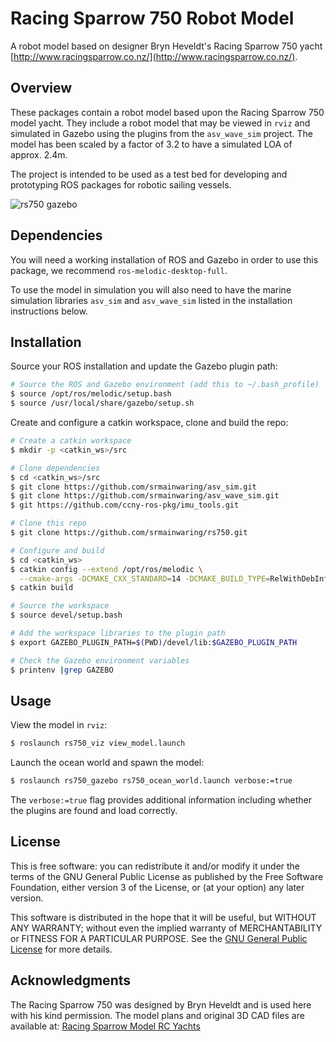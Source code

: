 # Racing Sparrow 750 Robot Model

A robot model based on designer Bryn Heveldt's Racing Sparrow 750 yacht
[http://www.racingsparrow.co.nz/](http://www.racingsparrow.co.nz/).

## Overview

These packages contain a robot model based upon the Racing Sparrow 750
model yacht. They include a robot model that may be viewed in `rviz` and 
simulated in Gazebo using the plugins from the `asv_wave_sim` project.
The model has been scaled by a factor of 3.2 to have a simulated LOA of approx. 2.4m.

The project is intended to be used as a test bed for developing
and prototyping ROS packages for robotic sailing vessels. 

![rs750 gazebo](https://github.com/srmainwaring/rs750/wiki/images/rs750_gazebo_camera.png)

## Dependencies

You will need a working installation of ROS and Gazebo in order to use this package,
we recommend `ros-melodic-desktop-full`.

To use the model in simulation you will also need to have the marine simulation libraries
`asv_sim` and `asv_wave_sim` listed in the installation instructions below.

## Installation

Source your ROS installation and update the Gazebo plugin path:

```bash
# Source the ROS and Gazebo environment (add this to ~/.bash_profile)
$ source /opt/ros/melodic/setup.bash
$ source /usr/local/share/gazebo/setup.sh
```

Create and configure a catkin workspace, clone and build the repo:

```bash
# Create a catkin workspace 
$ mkdir -p <catkin_ws>/src

# Clone dependencies
$ cd <catkin_ws>/src
$ git clone https://github.com/srmainwaring/asv_sim.git
$ git clone https://github.com/srmainwaring/asv_wave_sim.git
$ git https://github.com/ccny-ros-pkg/imu_tools.git

# Clone this repo
$ git clone https://github.com/srmainwaring/rs750.git

# Configure and build
$ cd <catkin_ws>
$ catkin config --extend /opt/ros/melodic \
  --cmake-args -DCMAKE_CXX_STANDARD=14 -DCMAKE_BUILD_TYPE=RelWithDebInfo 
$ catkin build

# Source the workspace
$ source devel/setup.bash

# Add the workspace libraries to the plugin path
$ export GAZEBO_PLUGIN_PATH=$(PWD)/devel/lib:$GAZEBO_PLUGIN_PATH

# Check the Gazebo environment variables
$ printenv |grep GAZEBO
```

## Usage

View the model in `rviz`:

```bash
$ roslaunch rs750_viz view_model.launch
```

Launch the ocean world and spawn the model:

```bash
$ roslaunch rs750_gazebo rs750_ocean_world.launch verbose:=true
```

The `verbose:=true` flag provides additional information including whether
the plugins are found and load correctly.

## License

This is free software: you can redistribute it and/or modify
it under the terms of the GNU General Public License as published by
the Free Software Foundation, either version 3 of the License, or
(at your option) any later version.

This software is distributed in the hope that it will be useful,
but WITHOUT ANY WARRANTY; without even the implied warranty of
MERCHANTABILITY or FITNESS FOR A PARTICULAR PURPOSE.  See the
[GNU General Public License](LICENSE) for more details.

## Acknowledgments

The Racing Sparrow 750 was designed by Bryn Heveldt and is used here with his kind permission.
The model plans and original 3D CAD files are available at:
[Racing Sparrow Model RC Yachts](http://www.racingsparrow.co.nz/theboat/)

